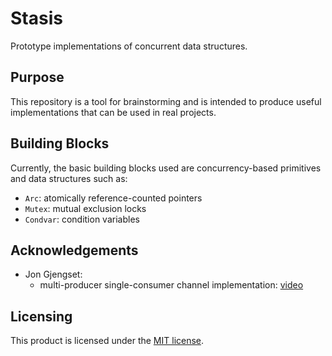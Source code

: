 # Stasis

Prototype implementations of concurrent data structures.

## Purpose

This repository is a tool for brainstorming and is intended to produce useful implementations that
can be used in real projects.

## Building Blocks

Currently, the basic building blocks used are concurrency-based primitives and data structures such
as:

- `Arc`: atomically reference-counted pointers
- `Mutex`: mutual exclusion locks
- `Condvar`: condition variables

## Acknowledgements

- Jon Gjengset:
  - multi-producer single-consumer channel implementation: [video](https://youtu.be/b4mS5UPHh20)

## Licensing

This product is licensed under the [MIT license](LICENSE).
